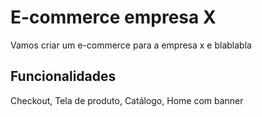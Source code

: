 # E-commerce empresa X

Vamos criar um e-commerce para a empresa x e blablabla

## Funcionalidades

Checkout, Tela de produto, Catálogo, Home com banner

